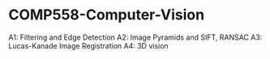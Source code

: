 # COMP558-Computer-Vision

A1: Filtering and Edge Detection
A2: Image Pyramids and SIFT, RANSAC
A3: Lucas-Kanade Image Registration
A4: 3D vision
